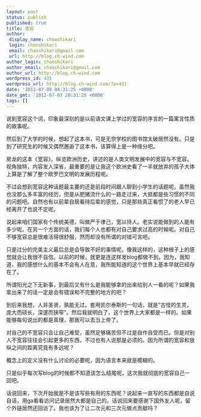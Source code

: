 ```yaml
---
layout: post
status: publish
published: true
title: 宽容
author:
 display_name: chaoshikari
 login: chaoshikari
 email: chaoshikari@gmail.com
 url: http://blog.ch-wind.com
author_login: chaoshikari
author_email: chaoshikari@gmail.com
author_url: http://blog.ch-wind.com
wordpress_id: 431
wordpress_url: http://blog.ch-wind.com/?p=431
date: '2012-07-08 04:31:25 +0000'
date_gmt: '2012-07-07 20:31:25 +0000'
tags: []
---
```

说到宽容这个词，印象最深刻的是以前语文课上学过的宽容的序言的一篇寓言性质的故事呢。


然后到了大学的时候，想起了这本书，可是无奈学校的图书馆太破居然没有。只是到了研究生的时候又偶然邂逅了这本书，该算得上是一种缘分吧。


房龙的这本《宽容》，纵览欧洲历史，讲述的是人类文明发展中的宽容与不宽容。视角独特，内容发人深省，最重要的是让我这个欧洲史看了一半就放弃的孩子大体上算是了解了整个欧罗巴文明的发展历程呢。


不过会想到宽容这种话题最主要的还是前段时间跟人聊到小学生的话题呢，虽然我也没那么多丰富的经历，但是从肥猪流什么的一路走过来，大抵都是些习惯的不同的问题吧。自然也有以前辈自居看待后辈的感觉，只是那些真正看惯了的老人早已经离开了也说不定呢。


说起来咱们国家有个传统美德，叫做严于律己，宽以待人。老实说能做到的人能有多少呢。在另一个方面的话，我们每个人也都有对自己要求过高的时候呢。对自己不够宽容总是很难活得很舒服，然而却没有所谓的对错可言吧。


只是过分的完美主义最后总是会导致不好的事情呢，像我这样的，这种根子上的感觉就会让我很不自信。以前的时候，就更是连这样发blog都做不到。因为，我知道，我的感想什么的基本不会有人在意，我所能知道的这个世界上基本早就已经存在了。


所谓阳光之下无新事，到最后又有什么是我能够拿的出来给别人一看的呢？如果我拿出来了的话一定是会有错误和不完整的地方的吧？


到后来我想，人非圣贤，孰能无过。套用凯尔泰斯的一句话，就是“古怪的生灵，庞大而硕长，深邃而狭窄”。然后我就明白了，这个世界上大家都是一样的。如果能够每句说出的都是真理，那我可以去当上帝了。


对自己的不宽容只会让自己难受，虽然足够痛苦但不过是自作自受而已。但是对别人不宽容往往会引起更多的东西，不过也有人说那是必须的。因为所谓的宽容和放纵之间的距离究竟有多远呢？


概念上的定义没有什么讨论的必要呢，因为语言本来就是模糊的。


只是似乎每次写blog的时候都不知道该怎么结尾呢，这次我就彻底的宽容自己一回吧。


话说回来，下次开始我是不是该写些有用的东西呢？说起来一直写的东西都是自说自话，用ga看看访问记录居然大都是自己的。话说回来要感谢下国外友人呢，留个外链居然还回访了。我也该为了让二次元和三次元做点贡献吗？


